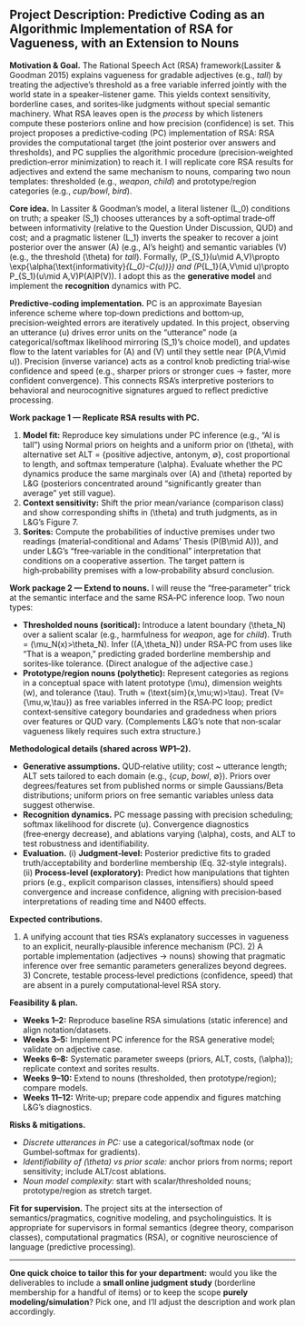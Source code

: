 ## Project Description: Predictive Coding as an Algorithmic Implementation of RSA for Vagueness, with an Extension to Nouns

**Motivation & Goal.**
The Rational Speech Act (RSA) framework(Lassiter & Goodman 2015) explains vagueness for gradable adjectives (e.g., *tall*) by treating the adjective’s threshold as a free variable inferred jointly with the world state in a speaker–listener game. This yields context sensitivity, borderline cases, and sorites‑like judgments without special semantic machinery. What RSA leaves open is the *process* by which listeners compute these posteriors online and how precision (confidence) is set. This project proposes a predictive‑coding (PC) implementation of RSA: RSA provides the computational target (the joint posterior over answers and thresholds), and PC supplies the algorithmic procedure (precision‑weighted prediction‑error minimization) to reach it. I will replicate core RSA results for adjectives and extend the same mechanism to nouns, comparing two noun templates: thresholded (e.g., *weapon*, *child*) and prototype/region categories (e.g., *cup/bowl*, *bird*).  

**Core idea.**
In Lassiter & Goodman’s model, a literal listener (L_0) conditions on truth; a speaker (S_1) chooses utterances by a soft‑optimal trade‑off between informativity (relative to the Question Under Discussion, QUD) and cost; and a pragmatic listener (L_1) inverts the speaker to recover a joint posterior over the answer (A) (e.g., Al’s height) and semantic variables (V) (e.g., the threshold (\theta) for *tall*). Formally, (P_{S_1}(u\mid A,V)\propto \exp{\alpha(\text{informativity}*{L_0}-C(u))}) and (P*{L_1}(A,V\mid u)\propto P_{S_1}(u\mid A,V)P(A)P(V)). I adopt this as the **generative model** and implement the **recognition** dynamics with PC.  

**Predictive‑coding implementation.**
PC is an approximate Bayesian inference scheme where top‑down predictions and bottom‑up, precision‑weighted errors are iteratively updated. In this project, observing an utterance (u) drives error units on the “utterance” node (a categorical/softmax likelihood mirroring (S_1)’s choice model), and updates flow to the latent variables for (A) and (V) until they settle near (P(A,V\mid u)). Precision (inverse variance) acts as a control knob predicting trial‑wise confidence and speed (e.g., sharper priors or stronger cues → faster, more confident convergence). This connects RSA’s interpretive posteriors to behavioral and neurocognitive signatures argued to reflect predictive processing. 

**Work package 1 — Replicate RSA results with PC.**

1. **Model fit:** Reproduce key simulations under PC inference (e.g., “Al is tall”) using Normal priors on heights and a uniform prior on (\theta), with alternative set ALT = {positive adjective, antonym, ∅}, cost proportional to length, and softmax temperature (\alpha). Evaluate whether the PC dynamics produce the same marginals over (A) and (\theta) reported by L&G (posteriors concentrated around “significantly greater than average” yet still vague).  
2. **Context sensitivity:** Shift the prior mean/variance (comparison class) and show corresponding shifts in (\theta) and truth judgments, as in L&G’s Figure 7. 
3. **Sorites:** Compute the probabilities of inductive premises under two readings (material‑conditional and Adams’ Thesis (P(B\mid A))), and under L&G’s “free‑variable in the conditional” interpretation that conditions on a cooperative assertion. The target pattern is high‑probability premises with a low‑probability absurd conclusion.  

**Work package 2 — Extend to nouns.**
I will reuse the “free‑parameter” trick at the semantic interface and the same RSA‑PC inference loop. Two noun types:

* **Thresholded nouns (soritical):** Introduce a latent boundary (\theta_N) over a salient scalar (e.g., harmfulness for *weapon*, age for *child*). Truth = (\mu_N(x)>\theta_N). Infer ((A,\theta_N)) under RSA‑PC from uses like “That is a weapon,” predicting graded borderline membership and sorites‑like tolerance. (Direct analogue of the adjective case.) 
* **Prototype/region nouns (polythetic):** Represent categories as regions in a conceptual space with latent prototype (\mu), dimension weights (w), and tolerance (\tau). Truth ≈ (\text{sim}(x,\mu;w)>\tau). Treat (V={\mu,w,\tau}) as free variables inferred in the RSA‑PC loop; predict context‑sensitive category boundaries and gradedness when priors over features or QUD vary. (Complements L&G’s note that non‑scalar vagueness likely requires such extra structure.) 

**Methodological details (shared across WP1–2).**

* **Generative assumptions.** QUD‑relative utility; cost ~ utterance length; ALT sets tailored to each domain (e.g., {*cup*, *bowl*, ∅}). Priors over degrees/features set from published norms or simple Gaussians/Beta distributions; uniform priors on free semantic variables unless data suggest otherwise.  
* **Recognition dynamics.** PC message passing with precision scheduling; softmax likelihood for discrete (u). Convergence diagnostics (free‑energy decrease), and ablations varying (\alpha), costs, and ALT to test robustness and identifiability. 
* **Evaluation.** (i) **Judgment‑level:** Posterior predictive fits to graded truth/acceptability and borderline membership (Eq. 32‑style integrals). (ii) **Process‑level (exploratory):** Predict how manipulations that tighten priors (e.g., explicit comparison classes, intensifiers) should speed convergence and increase confidence, aligning with precision‑based interpretations of reading time and N400 effects.  

**Expected contributions.**

1. A unifying account that ties RSA’s explanatory successes in vagueness to an explicit, neurally‑plausible inference mechanism (PC). 2) A portable implementation (adjectives → nouns) showing that pragmatic inference over free semantic parameters generalizes beyond degrees. 3) Concrete, testable process‑level predictions (confidence, speed) that are absent in a purely computational‑level RSA story.  

**Feasibility & plan.**

* **Weeks 1–2:** Reproduce baseline RSA simulations (static inference) and align notation/datasets. 
* **Weeks 3–5:** Implement PC inference for the RSA generative model; validate on adjective case. 
* **Weeks 6–8:** Systematic parameter sweeps (priors, ALT, costs, (\alpha)); replicate context and sorites results.  
* **Weeks 9–10:** Extend to nouns (thresholded, then prototype/region); compare models. 
* **Weeks 11–12:** Write‑up; prepare code appendix and figures matching L&G’s diagnostics. 

**Risks & mitigations.**

* *Discrete utterances in PC:* use a categorical/softmax node (or Gumbel‑softmax for gradients).
* *Identifiability of (\theta) vs prior scale:* anchor priors from norms; report sensitivity; include ALT/cost ablations.
* *Noun model complexity:* start with scalar/thresholded nouns; prototype/region as stretch target. 

**Fit for supervision.**
The project sits at the intersection of semantics/pragmatics, cognitive modeling, and psycholinguistics. It is appropriate for supervisors in formal semantics (degree theory, comparison classes), computational pragmatics (RSA), or cognitive neuroscience of language (predictive processing).  

---

**One quick choice to tailor this for your department:** would you like the deliverables to include a **small online judgment study** (borderline membership for a handful of items) or to keep the scope **purely modeling/simulation**? Pick one, and I’ll adjust the description and work plan accordingly.
